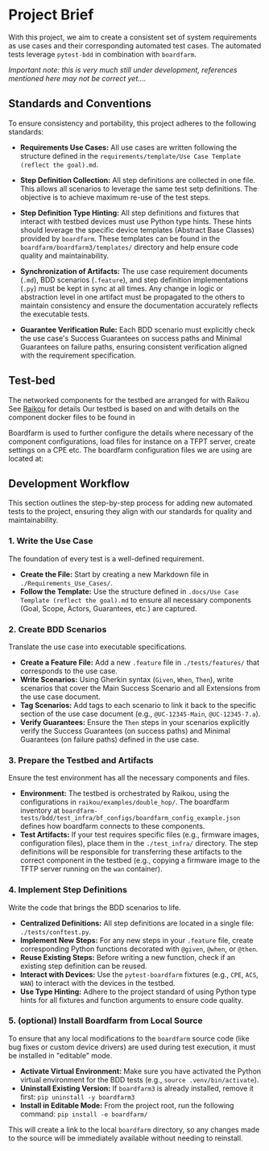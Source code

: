 # Project Brief

With this project, we aim to create a consistent set of system requirements as use cases and their corresponding automated test cases. The automated tests leverage `pytest-bdd` in combination with `boardfarm`.

*Important note: this is very much still under development, references mentioned here may not be correct yet....*

## Standards and Conventions

To ensure consistency and portability, this project adheres to the following standards:

-   **Requirements Use Cases:** All use cases are written following the structure defined in the `requirements/template/Use Case Template (reflect the goal).md`.

-   **Step Definition Collection:** All step definitions are collected in one file. This allows all scenarios to leverage the same test setp definitions. The objective is to achieve maximum re-use of the test steps.

-   **Step Definition Type Hinting:** All step definitions and fixtures that interact with testbed devices must use Python type hints. These hints should leverage the specific device templates (Abstract Base Classes) provided by `boardfarm`. These templates can be found in the `boardfarm/boardfarm3/templates/` directory and help ensure code quality and maintainability.

-   **Synchronization of Artifacts:** The use case requirement documents (`.md`), BDD scenarios (`.feature`), and step definition implementations (`.py`) must be kept in sync at all times. Any change in logic or abstraction level in one artifact must be propagated to the others to maintain consistency and ensure the documentation accurately reflects the executable tests.

-   **Guarantee Verification Rule:** Each BDD scenario must explicitly check the use case's Success Guarantees on success paths and Minimal Guarantees on failure paths, ensuring consistent verification aligned with the requirement specification.

## Test-bed

The networked components for the testbed are arranged for with Raikou
See [Raikou](https://github.com/lgirdk/raikou-factory) for details
Our testbed is based on [](./raikou/config.json) and [](./raikou/docker-compose.yaml) with details on the component docker files to be found in [](./raikou/components/)

Boardfarm is used to further configure the details where necessary of the component configurations, load files for instance on a TFPT server, create settings on a CPE etc.
The boardfarm configuration files we are using are located at: [](./bf_configs)


## Development Workflow

This section outlines the step-by-step process for adding new automated tests to the project, ensuring they align with our standards for quality and maintainability.

### 1. Write the Use Case

The foundation of every test is a well-defined requirement.

-   **Create the File:** Start by creating a new Markdown file in `./Requirements_Use_Cases/`.
-   **Follow the Template:** Use the structure defined in `.docs/Use Case Template (reflect the goal).md` to ensure all necessary components (Goal, Scope, Actors, Guarantees, etc.) are captured.

### 2. Create BDD Scenarios

Translate the use case into executable specifications.

-   **Create a Feature File:** Add a new `.feature` file in `./tests/features/` that corresponds to the use case.
-   **Write Scenarios:** Using Gherkin syntax (`Given`, `When`, `Then`), write scenarios that cover the Main Success Scenario and all Extensions from the use case document.
-   **Tag Scenarios:** Add tags to each scenario to link it back to the specific section of the use case document (e.g., `@UC-12345-Main`, `@UC-12345-7.a`).
-   **Verify Guarantees:** Ensure the `Then` steps in your scenarios explicitly verify the Success Guarantees (on success paths) and Minimal Guarantees (on failure paths) defined in the use case.

### 3. Prepare the Testbed and Artifacts

Ensure the test environment has all the necessary components and files.

-   **Environment:** The testbed is orchestrated by Raikou, using the configurations in `raikou/examples/double_hop/`. The boardfarm inventory at `boardfarm-tests/bdd/test_infra/bf_configs/boardfarm_config_example.json` defines how boardfarm connects to these components.
-   **Test Artifacts:** If your test requires specific files (e.g., firmware images, configuration files), place them in the `./test_infra/` directory. The step definitions will be responsible for transferring these artifacts to the correct component in the testbed (e.g., copying a firmware image to the TFTP server running on the `wan` container).

### 4. Implement Step Definitions

Write the code that brings the BDD scenarios to life.

-   **Centralized Definitions:** All step definitions are located in a single file: `./tests/conftest.py`.
-   **Implement New Steps:** For any new steps in your `.feature` file, create corresponding Python functions decorated with `@given`, `@when`, or `@then`.
-   **Reuse Existing Steps:** Before writing a new function, check if an existing step definition can be reused.
-   **Interact with Devices:** Use the `pytest-boardfarm` fixtures (e.g., `CPE`, `ACS`, `WAN`) to interact with the devices in the testbed.
-   **Use Type Hinting:** Adhere to the project standard of using Python type hints for all fixtures and function arguments to ensure code quality.

### 5. (optional) Install Boardfarm from Local Source

To ensure that any local modifications to the `boardfarm` source code (like bug fixes or custom device drivers) are used during test execution, it must be installed in "editable" mode.

-   **Activate Virtual Environment:** Make sure you have activated the Python virtual environment for the BDD tests (e.g., `source .venv/bin/activate`).
-   **Uninstall Existing Version:** If `boardfarm3` is already installed, remove it first: `pip uninstall -y boardfarm3`
-   **Install in Editable Mode:** From the project root, run the following command: `pip install -e boardfarm/`

This will create a link to the local `boardfarm` directory, so any changes made to the source will be immediately available without needing to reinstall.
